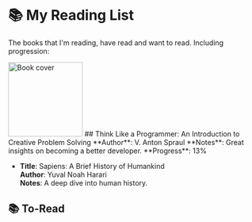 # 📚 My Reading List
The books that I'm reading, have read and want to read. Including progression:



<img src="https://m.media-amazon.com/images/I/71K9kh-Xh+L._SL1500_.jpg" alt="Book cover" width="150">
## Think Like a Programmer: An Introduction to Creative Problem Solving
  **Author**: V. Anton Spraul 
  **Notes**: Great insights on becoming a better developer.
  **Progress**: 13% 

- **Title**: Sapiens: A Brief History of Humankind  
  **Author**: Yuval Noah Harari  
  **Notes**: A deep dive into human history.

## 📚 To-Read

  

